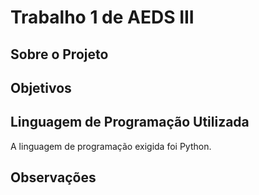 # Trabalho 1 de AEDS III

## Sobre o Projeto

## Objetivos

## Linguagem de Programação Utilizada
A linguagem de programação exigida foi Python.

## Observações
